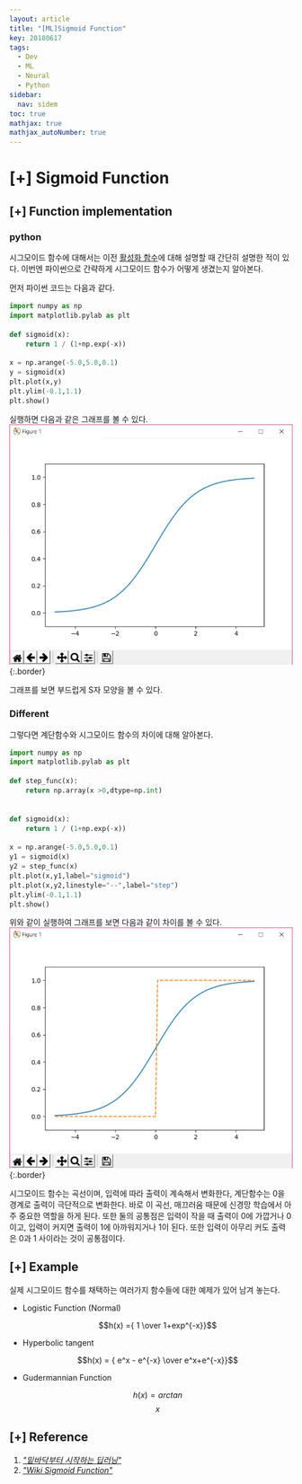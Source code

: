 ```yaml
---
layout: article
title: "[ML]Sigmoid Function"
key: 20180617
tags:
  - Dev
  - ML
  - Neural
  - Python
sidebar:
  nav: sidem
toc: true
mathjax: true
mathjax_autoNumber: true
---
```


# [+] Sigmoid Function

<!--more-->

## [+] Function implementation

### python

시그모이드 함수에 대해서는 이전 <a href="https://shhoya.github.io/2018/06/05/Activation-Function.html">활성화 함수</a>에 대해 설명할 때 간단히 설명한 적이 있다. 이번엔 파이썬으로 간략하게 시그모이드 함수가 어떻게 생겼는지 알아본다.

먼저 파이썬 코드는 다음과 같다.

```python
import numpy as np
import matplotlib.pylab as plt

def sigmoid(x):
    return 1 / (1+np.exp(-x))

x = np.arange(-5.0,5.0,0.1)
y = sigmoid(x)
plt.plot(x,y)
plt.ylim(-0.1,1.1)
plt.show()
```

실행하면 다음과 같은 그래프를 볼 수 있다.
![sigmoid](https://github.com/Shhoya/Shhoya.github.io/blob/master/assets/images/task/sigmoid.png?raw=true "sigmoid"){:.border}

그래프를 보면 부드럽게 S자 모양을 볼 수 있다.



### Different

그렇다면 계단함수와 시그모이드 함수의 차이에 대해 알아본다.

```python
import numpy as np
import matplotlib.pylab as plt

def step_func(x):
    return np.array(x >0,dtype=np.int)


def sigmoid(x):
    return 1 / (1+np.exp(-x))

x = np.arange(-5.0,5.0,0.1)
y1 = sigmoid(x)
y2 = step_func(x)
plt.plot(x,y1,label="sigmoid")
plt.plot(x,y2,linestyle="--",label="step")
plt.ylim(-0.1,1.1)
plt.show()
```

위와 같이 실행하여 그래프를 보면 다음과 같이 차이를 볼 수 있다.
![sigmoid](https://github.com/Shhoya/Shhoya.github.io/blob/master/assets/images/task/sigmoid2.png?raw=true "sigmoid"){:.border}

시그모이드 함수는 곡선이며, 입력에 따라 출력이 계속해서 변화한다, 계단함수는 0을 경계로 출력이 극단적으로 변화한다.
바로 이 곡선, 매끄러움 때문에 신경망 학습에서 아주 중요한 역할을 하게 된다. 또한 둘의 공통점은 입력이 작을 때 출력이 0에 가깝거나 0이고, 입력이 커지면 출력이 1에 아까워지거나 1이 된다. 또한 입력이 아무리 커도 출력은 0과 1 사이라는 것이 공통점이다.

## [+] Example

실제 시그모이드 함수를 채택하는 여러가지 함수들에 대한 예제가 있어 남겨 놓는다.

+ Logistic Function (Normal)

  $$h(x) ={ 1 \over 1+exp^{-x}}$$

+ Hyperbolic tangent

  $$h(x) = { e^x - e^{-x} \over e^x+e^{-x}}$$

+ Gudermannian Function

  $$h(x) = arctan $$ $$x$$

## [+] Reference

1. <a href="http://www.hanbit.co.kr/store/books/look.php?p_code=B8475831198">*"밑바닥부터 시작하는 딥러닝"*</a>
2. <a href="https://en.wikipedia.org/wiki/Sigmoid_function">*"Wiki Sigmoid Function"*</a>